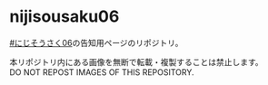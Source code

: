 # nijisousaku06

[#にじそうさく06](https://nijisanji.familiar-life.info/)の告知用ページのリポジトリ。

本リポジトリ内にある画像を無断で転載・複製することは禁止します。  
DO NOT REPOST IMAGES OF THIS REPOSITORY.
